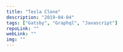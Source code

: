 ```yaml
---
title: "Tesla Clone"
description: "2019-04-04"
tags: ["Gatsby", "Graphql", "Javascript"]
repoLink: ""
webLink: ""
img: ""
---
```

